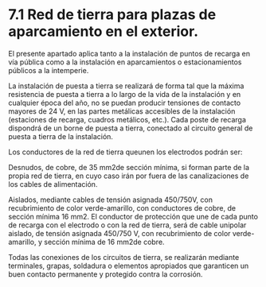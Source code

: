 # 7.1 Red de tierra para plazas de aparcamiento en el exterior.

El  presente  apartado  aplica  tanto  a  la  instalación  de  puntos  de  recarga  en  vía  pública  como  a  la  instalación  en aparcamientos o estacionamientos públicos a la intemperie.


La instalación de puesta a tierra se realizará de forma tal que la máxima resistencia de puesta a tierra a lo largo de la vida de la instalación y en cualquier época del año, no se puedan producir tensiones de contacto mayores de 24 V, en las partes metálicas accesibles de la instalación (estaciones de recarga, cuadros metálicos, etc.). Cada poste de recarga dispondrá de un borne de puesta a tierra, conectado al circuito general de puesta a tierra de la instalación. 

Los conductores de la red de tierra queunen los electrodos podrán ser: 

Desnudos, de cobre, de 35 mm2de sección mínima, si forman parte de la propia red de tierra, en cuyo caso irán por fuera de las canalizaciones de los cables de alimentación.

Aislados,   mediante   cables   de   tensión   asignada 450/750V,   con   recubrimiento   de   color   verde-amarillo,   con conductores de  cobre,  de sección mínima  16 mm2.  El  conductor  de protección  que  une de  cada punto de  recarga con  el  electrodo  o  con  la  red  de  tierra,  será  de  cable  unipolar  aislado,  de  tensión  asignada  450/750  V,  con recubrimiento de color verde-amarillo, y sección mínima de 16 mm2de cobre.

Todas  las  conexiones  de  los circuitos  de  tierra,  se  realizarán  mediante  terminales,  grapas,  soldadura  o  elementos apropiados que garanticen un buen contacto permanente y protegido contra la corrosión.



